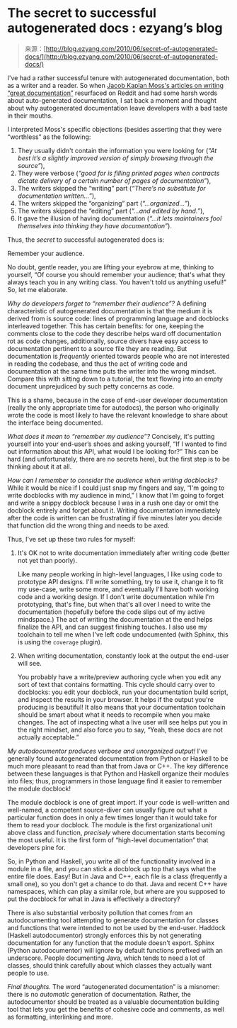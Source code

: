 <!--yml
category: 未分类
date: 2024-07-01 18:18:16
-->

# The secret to successful autogenerated docs : ezyang’s blog

> 来源：[http://blog.ezyang.com/2010/06/secret-of-autogenerated-docs/](http://blog.ezyang.com/2010/06/secret-of-autogenerated-docs/)

I've had a rather successful tenure with autogenerated documentation, both as a writer and a reader. So when [Jacob Kaplan Moss's articles on writing “great documentation”](http://jacobian.org/writing/great-documentation/what-to-write/) resurfaced on Reddit and had some harsh words about auto-generated documentation, I sat back a moment and thought about why autogenerated documentation leave developers with a bad taste in their mouths.

I interpreted Moss's specific objections (besides asserting that they were “worthless” as the following:

1.  They usually didn't contain the information you were looking for (*“At best it’s a slightly improved version of simply browsing through the source”*),
2.  They were verbose (*“good for is filling printed pages when contracts dictate delivery of a certain number of pages of documentation”*),
3.  The writers skipped the “writing” part (*“There’s no substitute for documentation written...”*),
4.  The writers skipped the “organizing” part (*“...organized...”*),
5.  The writers skipped the “editing” part (*“...and edited by hand.”*),
6.  It gave the illusion of having documentation (*“...it lets maintainers fool themselves into thinking they have documentation”*).

Thus, the *secret* to successful autogenerated docs is:

Remember your audience.

No doubt, gentle reader, you are lifting your eyebrow at me, thinking to yourself, “Of course you should remember your audience; that's what they always teach you in any writing class. You haven't told us anything useful!” So, let me elaborate.

*Why do developers forget to “remember their audience”?* A defining characteristic of autogenerated documentation is that the medium it is derived from is source code: lines of programming language and docblocks interleaved together. This has certain benefits: for one, keeping the comments close to the code they describe helps ward off documentation rot as code changes, additionally, source divers have easy access to documentation pertinent to a source file they are reading. But documentation is *frequently* oriented towards people who are not interested in reading the codebase, and thus the act of writing code and documentation at the same time puts the writer into the wrong mindset. Compare this with sitting down to a tutorial, the text flowing into an empty document unprejudiced by such petty concerns as code.

This is a shame, because in the case of end-user developer documentation (really the only appropriate time for autodocs), the person who originally wrote the code is most likely to have the relevant knowledge to share about the interface being documented.

*What does it mean to “remember my audience”?* Concisely, it's putting yourself into your end-user’s shoes and asking yourself, “If I wanted to find out information about this API, what would I be looking for?” This can be hard (and unfortunately, there are no secrets here), but the first step is to be thinking about it at all.

*How can I remember to consider the audience when writing docblocks?* While it would be nice if I could just snap my fingers and say, “I'm going to write docblocks with my audience in mind,” I know that I'm going to forget and write a snippy docblock because I was in a rush one day or omit the docblock entirely and forget about it. Writing documentation immediately after the code is written can be frustrating if five minutes later you decide that function did the wrong thing and needs to be axed.

Thus, I've set up these two rules for myself:

1.  It's OK not to write documentation immediately after writing code (better not yet than poorly).

    Like many people working in high-level languages, I like using code to prototype API designs. I'll write something, try to use it, change it to fit my use-case, write some more, and eventually I'll have both working code and a working design. If I don't write documentation while I'm prototyping, that's fine, but when that's all over I need to write the documentation (hopefully before the code slips out of my active mindspace.) The act of writing the documentation at the end helps finalize the API, and can suggest finishing touches. I also use my toolchain to tell me when I've left code undocumented (with Sphinx, this is using the `coverage` plugin).

2.  When writing documentation, constantly look at the output the end-user will see.

    You probably have a write/preview authoring cycle when you edit any sort of text that contains formatting. This cycle should carry over to docblocks: you edit your docblock, run your documentation build script, and inspect the results in your browser. It helps if the output you're producing is beautiful! It also means that your documentation toolchain should be smart about what it needs to recompile when you make changes. The act of inspecting what a live user will see helps put you in the right mindset, and also force you to say, “Yeah, these docs are not actually acceptable.”

*My autodocumentor produces verbose and unorganized output!* I've generally found autogenerated documentation from Python or Haskell to be much more pleasant to read than that from Java or C++. The key difference between these languages is that Python and Haskell organize their modules into files; thus, programmers in those language find it easier to remember the module docblock!

The module docblock is one of great import. If your code is well-written and well-named, a competent source-diver can usually figure out what a particular function does in only a few times longer than it would take for them to read your docblock. The module is the first organizational unit above class and function, *precisely* where documentation starts becoming the most useful. It is the first form of “high-level documentation” that developers pine for.

So, in Python and Haskell, you write all of the functionality involved in a module in a file, and you can stick a docblock up top that says what the entire file does. Easy! But in Java and C++, each file is a class (frequently a small one), so you don't get a chance to do that. Java and recent C++ have namespaces, which can play a similar role, but where are you supposed to put the docblock for what in Java is effectively a directory?

There is also substantial verbosity pollution that comes from an autodocumenting tool attempting to generate documentation for classes and functions that were intended to not be used by the end-user. Haddock (Haskell autodocumentor) strongly enforces this by not generating documentation for any function that the module doesn't export. Sphinx (Python autodocumentor) will ignore by default functions prefixed with an underscore. People documenting Java, which tends to need a lot of classes, should think carefully about which classes they actually want people to use.

*Final thoughts.* The word “autogenerated documentation” is a misnomer: there is no *automatic* generation of documentation. Rather, the autodocumentor should be treated as a valuable documentation building tool that lets you get the benefits of cohesive code and comments, as well as formatting, interlinking and more.